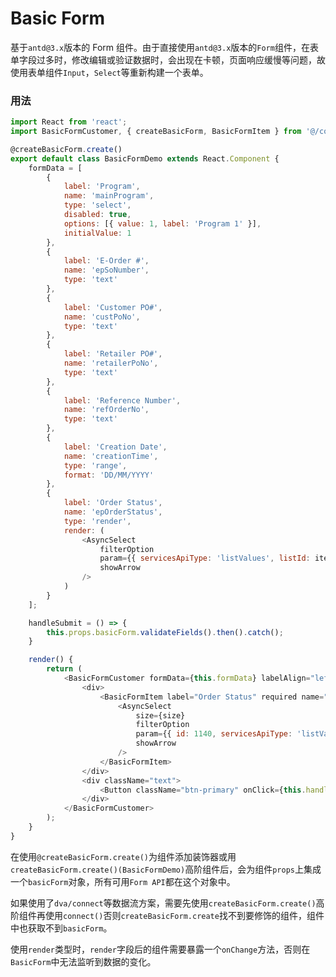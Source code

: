 # Basic Form

基于`antd@3.x`版本的 Form 组件。由于直接使用`antd@3.x`版本的`Form`组件，在表单字段过多时，修改编辑或验证数据时，会出现在卡顿，页面响应缓慢等问题，故使用表单组件`Input`，`Select`等重新构建一个表单。

### 用法

```JavaScript
import React from 'react';
import BasicFormCustomer, { createBasicForm, BasicFormItem } from '@/components/BasicForm';

@createBasicForm.create()
export default class BasicFormDemo extends React.Component {
    formData = [
        {
            label: 'Program',
            name: 'mainProgram',
            type: 'select',
            disabled: true,
            options: [{ value: 1, label: 'Program 1' }],
            initialValue: 1
        },
        {
            label: 'E-Order #',
            name: 'epSoNumber',
            type: 'text'
        },
        {
            label: 'Customer PO#',
            name: 'custPoNo',
            type: 'text'
        },
        {
            label: 'Retailer PO#',
            name: 'retailerPoNo',
            type: 'text'
        },
        {
            label: 'Reference Number',
            name: 'refOrderNo',
            type: 'text'
        },
        {
            label: 'Creation Date',
            name: 'creationTime',
            type: 'range',
            format: 'DD/MM/YYYY'
        },
        {
            label: 'Order Status',
            name: 'epOrderStatus',
            type: 'render',
            render: (
                <AsyncSelect
                    filterOption
                    param={{ servicesApiType: 'listValues', listId: item.extraParams.listId }}
                    showArrow
                />
            )
        }
    ];

    handleSubmit = () => {
        this.props.basicForm.validateFields().then().catch();
    }

    render() {
        return (
            <BasicFormCustomer formData={this.formData} labelAlign="left">
                <div>
                    <BasicFormItem label="Order Status" required name="orderStatus">
                        <AsyncSelect
                            size={size}
                            filterOption
                            param={{ id: 1140, servicesApiType: 'listValues' }}
                            showArrow
                        />
                    </BasicFormItem>
                </div>
                <div className="text">
                    <Button className="btn-primary" onClick={this.handleSubmit}><I18nText value='ep2.global.btn.submit' /></Button>
                </div>
            </BasicFormCustomer>
        );
    }
}
```

在使用`@createBasicForm.create()`为组件添加装饰器或用`createBasicForm.create()(BasicFormDemo)`高阶组件后，会为组件`props`上集成一个`basicForm`对象，所有可用`Form API`都在这个对象中。

如果使用了`dva/connect`等数据流方案，需要先使用`createBasicForm.create()`高阶组件再使用`connect()`否则`createBasicForm.create`找不到要修饰的组件，组件中也获取不到`basicForm`。

使用`render`类型时，`render`字段后的组件需要暴露一个`onChange`方法，否则在`BasicForm`中无法监听到数据的变化。
